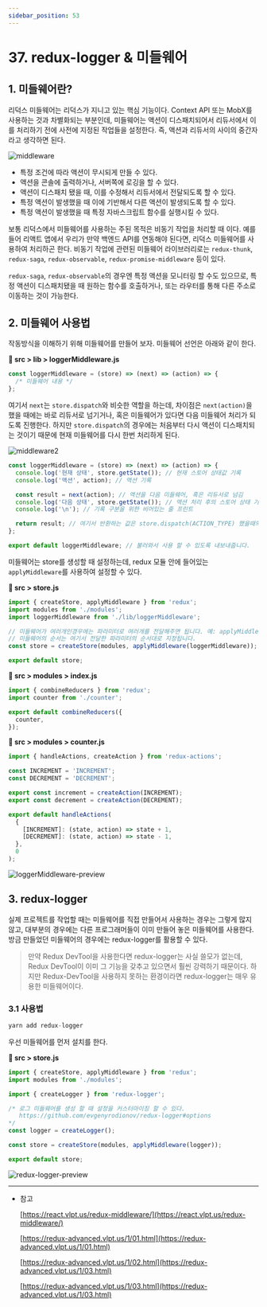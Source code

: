 ```yaml
---
sidebar_position: 53
---
```

# 37. redux-logger & 미들웨어

## 1. 미들웨어란?

리덕스 미들웨어는 리덕스가 지니고 있는 핵심 기능이다. Context API 또는 MobX를 사용하는 것과 차별화되는 부분인데, 미들웨어는 액션이 디스패치되어서 리듀서에서 이를 처리하기 전에 사전에 지정된 작업들을 설정한다. 즉, 액션과 리듀서의 사이의 중간자라고 생각하면 된다.

![middleware](https://user-images.githubusercontent.com/65386533/115142986-940b6e80-a07f-11eb-8fee-363a0b6b6a30.png)

- 특정 조건에 따라 액션이 무시되게 만들 수 있다.
- 액션을 콘솔에 출력하거나, 서버쪽에 로깅을 할 수 있다.
- 액션이 디스패치 됐을 때, 이를 수정해서 리듀서에서 전달되도록 할 수 있다.
- 특정 액션이 발생했을 때 이에 기반해서 다른 액션이 발생되도록 할 수 있다.
- 특정 액션이 발생했을 때 특정 자바스크립트 함수를 실행시킬 수 있다.

보통 리덕스에서 미들웨어를 사용하는 주된 목적은 비동기 작업을 처리할 때 이다. 예를 들어 리액트 앱에서 우리가 만약 백엔드 API를 연동해야 된다면, 리덕스 미들웨어를 사용하여 처리하곤 한다. 비동기 작업에 관련된 미들웨어 라이브러리로는 `redux-thunk`, `redux-saga`, `redux-observable`, `redux-promise-middleware` 등이 있다.

`redux-saga`, `redux-observable`의 경우엔 특정 액션을 모니터링 할 수도 있으므로, 특정 액션이 디스패치됐을 때 원하는 함수를 호출하거나, 또는 라우터를 통해 다른 주소로 이동하는 것이 가능한다.

## 2. 미들웨어 사용법

작동방식을 이해하기 위해 미들웨어를 만들어 보자. 미들웨어 선언은 아래와 같이 한다.

**📂 src > lib > loggerMiddleware.js**

```jsx
const loggerMiddleware = (store) => (next) => (action) => {
  /* 미들웨어 내용 */
};
```

여기서 `next`는 `store.dispatch`와 비슷한 역할을 하는데, 차이점은 `next(action)`을 했을 때에는 바로 리듀서로 넘기거나, 혹은 미들웨어가 있다면 다음 미들웨어 처리가 되도록 진행한다. 하지만 `store.dispatch`의 경우에는 처음부터 다시 액션이 디스패치되는 것이기 때문에 현재 미들웨어를 다시 한번 처리하게 된다.

![middleware2](https://user-images.githubusercontent.com/65386533/115142988-953c9b80-a07f-11eb-9140-7b4570d855c6.png)

```jsx
const loggerMiddleware = (store) => (next) => (action) => {
  console.log('현재 상태', store.getState()); // 현재 스토어 상태값 기록
  console.log('액션', action); // 액션 기록

  const result = next(action); // 액션을 다음 미들웨어, 혹은 리듀서로 넘김
  console.log('다음 상태', store.getState()); // 액션 처리 후의 스토어 상태 기록
  console.log('\n'); // 기록 구분을 위한 비어있는 줄 프린트

  return result; // 여기서 반환하는 값은 store.dispatch(ACTION_TYPE) 했을때의 결과로 설정됩니다
};

export default loggerMiddleware; // 불러와서 사용 할 수 있도록 내보내줍니다.
```

미들웨어는 store를 생성할 때 설정하는데, redux 모듈 안에 들어있는 `applyMiddleware`를 사용하여 설정할 수 있다.

**📂 src > store.js**

```jsx
import { createStore, applyMiddleware } from 'redux';
import modules from './modules';
import loggerMiddleware from './lib/loggerMiddleware';

// 미들웨어가 여러개인경우에는 파라미터로 여러개를 전달해주면 됩니다. 예: applyMiddleware(a,b,c)
// 미들웨어의 순서는 여기서 전달한 파라미터의 순서대로 지정됩니다.
const store = createStore(modules, applyMiddleware(loggerMiddleware));

export default store;
```

**📂 src > modules > index.js**

```jsx
import { combineReducers } from 'redux';
import counter from './counter';

export default combineReducers({
  counter,
});
```

**📂 src > modules > counter.js**

```jsx
import { handleActions, createAction } from 'redux-actions';

const INCREMENT = 'INCREMENT';
const DECREMENT = 'DECREMENT';

export const increment = createAction(INCREMENT);
export const decrement = createAction(DECREMENT);

export default handleActions(
  {
    [INCREMENT]: (state, action) => state + 1,
    [DECREMENT]: (state, action) => state - 1,
  },
  0
);
```

![loggerMiddleware-preview](https://user-images.githubusercontent.com/65386533/115142989-953c9b80-a07f-11eb-88c3-e030ba535e5b.gif)

## 3. redux-logger

실제 프로젝트를 작업할 때는 미들웨어를 직접 만들어서 사용하는 경우는 그렇게 많지 않고, 대부분의 경우에는 다른 프로그래머들이 이미 만들어 놓은 미들웨어를 사용한다. 방금 만들었던 미들웨어의 경우에는 redux-logger를 활용할 수 있다.

> 만약 Redux DevTool을 사용한다면 redux-logger는 사실 쓸모가 없는데, Redux DevTool이 이미 그 기능을 갖추고 있으면서 훨씬 강력하기 때문이다. 하지만 Redux-DevTool을 사용하지 못하는 환경이라면 redux-logger는 매우 유용한 미들웨어이다.

### 3.1 사용법

```jsx
yarn add redux-logger
```

우선 미들웨어를 먼저 설치를 한다.

**📂 src > store.js**

```jsx
import { createStore, applyMiddleware } from 'redux';
import modules from './modules';

import { createLogger } from 'redux-logger';

/* 로그 미들웨어를 생성 할 때 설정을 커스터마이징 할 수 있다.
   https://github.com/evgenyrodionov/redux-logger#options
*/
const logger = createLogger();

const store = createStore(modules, applyMiddleware(logger));

export default store;
```

![redux-logger-preview](https://user-images.githubusercontent.com/65386533/115142990-95d53200-a07f-11eb-96f6-36bb9cbe4317.gif)

---

- 참고

  [https://react.vlpt.us/redux-middleware/](https://react.vlpt.us/redux-middleware/)

  [https://redux-advanced.vlpt.us/1/01.html](https://redux-advanced.vlpt.us/1/01.html)

  [https://redux-advanced.vlpt.us/1/02.html](https://redux-advanced.vlpt.us/1/03.html)

  [https://redux-advanced.vlpt.us/1/03.html](https://redux-advanced.vlpt.us/1/03.html)
